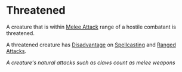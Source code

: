 # Threatened

A creature that is within [Melee Attack](../Combat/Melee%20Attack.md) range of a hostile combatant is threatened.

A threatened creature has [Disadvantage](../Die%20Rolling%20Mechanics/Disadvantage.md) on [Spellcasting](../../Magic/Spellcasting/Spellcasting.md) and [Ranged Attacks](../Combat/Ranged%20Attack.md).

*A creature's natural attacks such as claws count as melee weapons*
